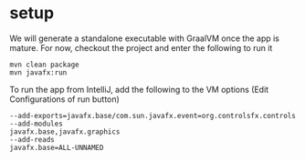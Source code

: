 # setup

We will generate a standalone executable with GraalVM once the app is mature. For now, checkout the project and enter the following to run it


```
mvn clean package
mvn javafx:run
```


To run the app from IntelliJ,
add the following to the VM options (Edit Configurations of run button)
```agsl
--add-exports=javafx.base/com.sun.javafx.event=org.controlsfx.controls
--add-modules
javafx.base,javafx.graphics
--add-reads
javafx.base=ALL-UNNAMED
```